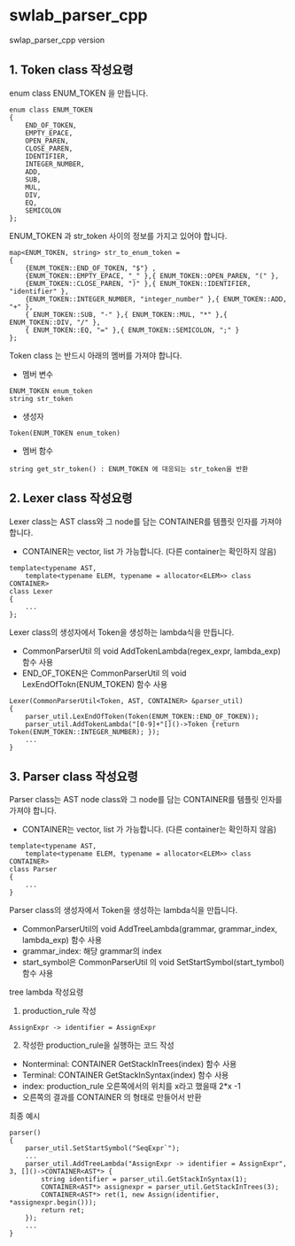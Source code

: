# swlab_parser_cpp
swlap_parser_cpp version

## 1. Token class 작성요령

enum class ENUM_TOKEN 을 만듭니다.
```
enum class ENUM_TOKEN
{
	END_OF_TOKEN,
	EMPTY_EPACE,
	OPEN_PAREN,
	CLOSE_PAREN,
	IDENTIFIER,
	INTEGER_NUMBER,
	ADD,
	SUB,
	MUL,
	DIV,
	EQ,
	SEMICOLON
};
```


ENUM_TOKEN 과 str_token 사이의 정보를 가지고 있어야 합니다.
```
map<ENUM_TOKEN, string> str_to_enum_token =
{
	{ENUM_TOKEN::END_OF_TOKEN, "$"} ,
	{ENUM_TOKEN::EMPTY_EPACE, "_" },{ ENUM_TOKEN::OPEN_PAREN, "(" },
	{ENUM_TOKEN::CLOSE_PAREN, ")" },{ ENUM_TOKEN::IDENTIFIER, "identifier" },
	{ENUM_TOKEN::INTEGER_NUMBER, "integer_number" },{ ENUM_TOKEN::ADD, "+" },
	{ ENUM_TOKEN::SUB, "-" },{ ENUM_TOKEN::MUL, "*" },{ ENUM_TOKEN::DIV, "/" },
	{ ENUM_TOKEN::EQ, "=" },{ ENUM_TOKEN::SEMICOLON, ";" }
};
```


Token class 는 반드시 아래의 멤버를 가져야 합니다.

- 멤버 변수
```
ENUM_TOKEN enum_token
string str_token
```
- 생성자
```
Token(ENUM_TOKEN enum_token)
```
- 멤버 함수
```
string get_str_token() : ENUM_TOKEN 에 대응되는 str_token을 반환
```




## 2. Lexer class 작성요령

Lexer class는 AST class와 그 node를 담는 CONTAINER를 템플릿 인자를 가져야 합니다.
- CONTAINER는 vector, list 가 가능합니다. (다른 container는 확인하지 않음)
```
template<typename AST,
	template<typename ELEM, typename = allocator<ELEM>> class CONTAINER>
class Lexer
{
	...
};
```


Lexer class의 생성자에서 Token을 생성하는 lambda식을 만듭니다.
- CommonParserUtil 의 void AddTokenLambda(regex_expr, lambda_exp) 함수 사용
- END_OF_TOKEN은 CommonParserUtil 의 void LexEndOfTokn(ENUM_TOKEN) 함수 사용
```
Lexer(CommonParserUtil<Token, AST, CONTAINER> &parser_util)
{
	parser_util.LexEndOfToken(Token(ENUM_TOKEN::END_OF_TOKEN));
	parser_util.AddTokenLambda("[0-9]+"[]()->Token {return Token(ENUM_TOKEN::INTEGER_NUMBER); });
	...
}
```

## 3. Parser class 작성요령

Parser class는 AST node class와 그 node를 담는 CONTAINER를 템플릿 인자를 가져야 합니다.
- CONTAINER는 vector, list 가 가능합니다. (다른 container는 확인하지 않음)
```
template<typename AST,
	template<typename ELEM, typename = allocator<ELEM>> class CONTAINER>
class Parser
{
	...
}
```


Parser class의 생성자에서 Token을 생성하는 lambda식을 만듭니다.
- CommonParserUtil의 void AddTreeLambda(grammar, grammar_index, lambda_exp) 함수 사용
- grammar_index: 해당 grammar의 index
- start_symbol은 CommonParserUtil 의 void SetStartSymbol(start_tymbol) 함수 사용

tree lambda 작성요령
1) production_rule 작성
```
AssignExpr -> identifier = AssignExpr
```
2) 작성한 production_rule을 실행하는 코드 작성
- Nonterminal: CONTAINER<AST> GetStackInTrees(index) 함수 사용
- Terminal: CONTAINER<AST> GetStackInSyntax(index) 함수 사용
- index: production_rule 오른쪽에서의 위치를 x라고 했을때 2*x -1
- 오른쪽의 결과를 CONTAINER<AST> 의 형태로 만들어서 반환


최종 예시
```
parser()
{
	parser_util.SetStartSymbol("SeqExpr`");
	...
	parser_util.AddTreeLambda("AssignExpr -> identifier = AssignExpr", 3, []()->CONTAINER<AST*> {
		string identifier = parser_util.GetStackInSyntax(1);
		CONTAINER<AST*> assignexpr = parser_util.GetStackInTrees(3);
		CONTAINER<AST*> ret(1, new Assign(identifier, *assignexpr.begin()));
		return ret;
	});
	...
}
```


